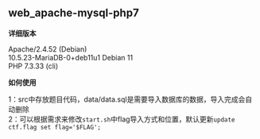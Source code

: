 ## web_apache-mysql-php7

**详细版本**

Apache/2.4.52 (Debian)  
10.5.23-MariaDB-0+deb11u1 Debian 11  
PHP 7.3.33 (cli)  


**如何使用**


1：src中存放题目代码，data/data.sql是需要导入数据库的数据，导入完成会自动删除  
2：可以根据需求来修改`start.sh`中flag导入方式和位置，默认更新`update ctf.flag set flag='$FLAG';`

